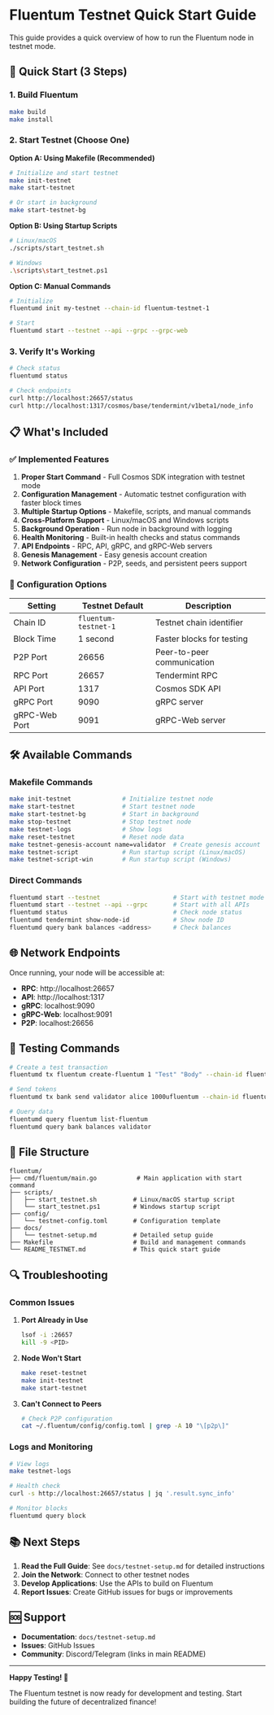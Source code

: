 # Fluentum Testnet Quick Start Guide

This guide provides a quick overview of how to run the Fluentum node in testnet mode.

## 🚀 Quick Start (3 Steps)

### 1. Build Fluentum
```bash
make build
make install
```

### 2. Start Testnet (Choose One)

**Option A: Using Makefile (Recommended)**
```bash
# Initialize and start testnet
make init-testnet
make start-testnet

# Or start in background
make start-testnet-bg
```

**Option B: Using Startup Scripts**
```bash
# Linux/macOS
./scripts/start_testnet.sh

# Windows
.\scripts\start_testnet.ps1
```

**Option C: Manual Commands**
```bash
# Initialize
fluentumd init my-testnet --chain-id fluentum-testnet-1

# Start
fluentumd start --testnet --api --grpc --grpc-web
```

### 3. Verify It's Working
```bash
# Check status
fluentumd status

# Check endpoints
curl http://localhost:26657/status
curl http://localhost:1317/cosmos/base/tendermint/v1beta1/node_info
```

## 📋 What's Included

### ✅ Implemented Features

1. **Proper Start Command** - Full Cosmos SDK integration with testnet mode
2. **Configuration Management** - Automatic testnet configuration with faster block times
3. **Multiple Startup Options** - Makefile, scripts, and manual commands
4. **Cross-Platform Support** - Linux/macOS and Windows scripts
5. **Background Operation** - Run node in background with logging
6. **Health Monitoring** - Built-in health checks and status commands
7. **API Endpoints** - RPC, API, gRPC, and gRPC-Web servers
8. **Genesis Management** - Easy genesis account creation
9. **Network Configuration** - P2P, seeds, and persistent peers support

### 🔧 Configuration Options

| Setting | Testnet Default | Description |
|---------|----------------|-------------|
| Chain ID | `fluentum-testnet-1` | Testnet chain identifier |
| Block Time | 1 second | Faster blocks for testing |
| P2P Port | 26656 | Peer-to-peer communication |
| RPC Port | 26657 | Tendermint RPC |
| API Port | 1317 | Cosmos SDK API |
| gRPC Port | 9090 | gRPC server |
| gRPC-Web Port | 9091 | gRPC-Web server |

## 🛠️ Available Commands

### Makefile Commands
```bash
make init-testnet              # Initialize testnet node
make start-testnet             # Start testnet node
make start-testnet-bg          # Start in background
make stop-testnet              # Stop testnet node
make testnet-logs              # Show logs
make reset-testnet             # Reset node data
make testnet-genesis-account name=validator  # Create genesis account
make testnet-script            # Run startup script (Linux/macOS)
make testnet-script-win        # Run startup script (Windows)
```

### Direct Commands
```bash
fluentumd start --testnet                    # Start with testnet mode
fluentumd start --testnet --api --grpc       # Start with all APIs
fluentumd status                             # Check node status
fluentumd tendermint show-node-id            # Show node ID
fluentumd query bank balances <address>      # Check balances
```

## 🌐 Network Endpoints

Once running, your node will be accessible at:

- **RPC**: http://localhost:26657
- **API**: http://localhost:1317
- **gRPC**: localhost:9090
- **gRPC-Web**: localhost:9091
- **P2P**: localhost:26656

## 🧪 Testing Commands

```bash
# Create a test transaction
fluentumd tx fluentum create-fluentum 1 "Test" "Body" --chain-id fluentum-testnet-1 --keyring-backend test -y

# Send tokens
fluentumd tx bank send validator alice 1000ufluentum --chain-id fluentum-testnet-1 --keyring-backend test -y

# Query data
fluentumd query fluentum list-fluentum
fluentumd query bank balances validator
```

## 📁 File Structure

```
fluentum/
├── cmd/fluentum/main.go           # Main application with start command
├── scripts/
│   ├── start_testnet.sh          # Linux/macOS startup script
│   └── start_testnet.ps1         # Windows startup script
├── config/
│   └── testnet-config.toml       # Configuration template
├── docs/
│   └── testnet-setup.md          # Detailed setup guide
├── Makefile                      # Build and management commands
└── README_TESTNET.md             # This quick start guide
```

## 🔍 Troubleshooting

### Common Issues

1. **Port Already in Use**
   ```bash
   lsof -i :26657
   kill -9 <PID>
   ```

2. **Node Won't Start**
   ```bash
   make reset-testnet
   make init-testnet
   make start-testnet
   ```

3. **Can't Connect to Peers**
   ```bash
   # Check P2P configuration
   cat ~/.fluentum/config/config.toml | grep -A 10 "\[p2p\]"
   ```

### Logs and Monitoring
```bash
# View logs
make testnet-logs

# Health check
curl -s http://localhost:26657/status | jq '.result.sync_info'

# Monitor blocks
fluentumd query block
```

## 📚 Next Steps

1. **Read the Full Guide**: See `docs/testnet-setup.md` for detailed instructions
2. **Join the Network**: Connect to other testnet nodes
3. **Develop Applications**: Use the APIs to build on Fluentum
4. **Report Issues**: Create GitHub issues for bugs or improvements

## 🆘 Support

- **Documentation**: `docs/testnet-setup.md`
- **Issues**: GitHub Issues
- **Community**: Discord/Telegram (links in main README)

---

**Happy Testing! 🚀**

The Fluentum testnet is now ready for development and testing. Start building the future of decentralized finance! 
